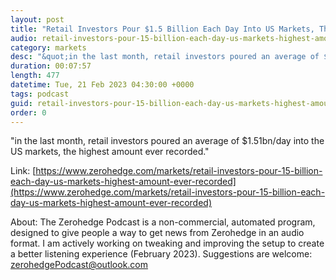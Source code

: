 ```yaml
---
layout: post
title: "Retail Investors Pour $1.5 Billion Each Day Into US Markets, The &quot;Highest Amount Ever Recorded&quot;"
audio: retail-investors-pour-15-billion-each-day-us-markets-highest-amount-ever-recorded-0
category: markets
desc: "&quot;in the last month, retail investors poured an average of $1.51bn/day into the US markets, the highest amount ever recorded.&quot;"
duration: 00:07:57
length: 477
datetime: Tue, 21 Feb 2023 04:30:00 +0000
tags: podcast
guid: retail-investors-pour-15-billion-each-day-us-markets-highest-amount-ever-recorded-0
order: 0
---
```

&quot;in the last month, retail investors poured an average of $1.51bn/day into the US markets, the highest amount ever recorded.&quot;

Link: [https://www.zerohedge.com/markets/retail-investors-pour-15-billion-each-day-us-markets-highest-amount-ever-recorded](https://www.zerohedge.com/markets/retail-investors-pour-15-billion-each-day-us-markets-highest-amount-ever-recorded)

About: The Zerohedge Podcast is a non-commercial, automated program, designed to give people a way to get news from Zerohedge in an audio format.  I am actively working on tweaking and improving the setup to create a better listening experience (February 2023).  Suggestions are welcome: [zerohedgePodcast@outlook.com](mailto:zerohedgePodcast@outlook.com)